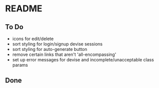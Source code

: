 # README

To Do
-----
- icons for edit/delete
- sort styling for login/signup devise sessions
- sort styling for auto-generate button
- remove certain links that aren't 'all-encompassing'
- set up error messages for devise and incomplete/unacceptable class params

Done
-----
